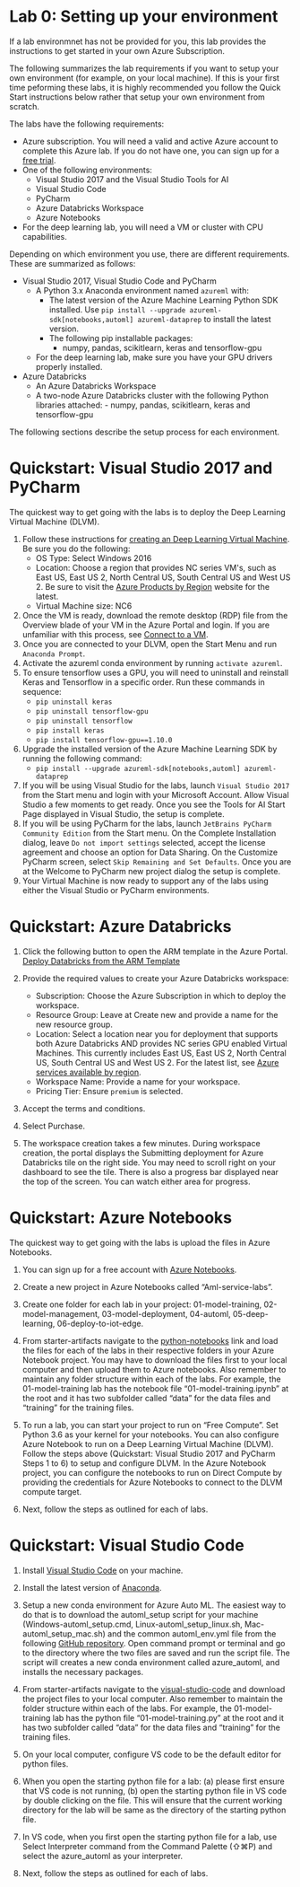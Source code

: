 # Lab 0: Setting up your environment 

If a lab environmnet has not be provided for you, this lab provides the instructions to get started in your own Azure Subscription.

The following summarizes the lab requirements if you want to setup your own environment (for example, on your local machine). If this is your first time peforming these labs, it is highly recommended you follow the Quick Start instructions below rather that setup your own environment from scratch.

The labs have the following requirements:
- Azure subscription. You will need a valid and active Azure account to complete this Azure lab. If you do not have one, you can sign up for a [free trial](https://azure.microsoft.com/en-us/free/).
- One of the following environments:
    - Visual Studio 2017 and the Visual Studio Tools for AI 
    - Visual Studio Code
    - PyCharm
    - Azure Databricks Workspace
    - Azure Notebooks
- For the deep learning lab, you will need a VM or cluster with CPU capabilities.

Depending on which environment you use, there are different requirements. These are summarized as follows:
- Visual Studio 2017, Visual Studio Code and PyCharm
    - A Python 3.x Anaconda environment named `azureml` with:
        - The latest version of the Azure Machine Learning Python SDK installed. Use `pip install --upgrade azureml-sdk[notebooks,automl] azureml-dataprep` to install the latest version.
        - The following pip installable packages:
            - numpy, pandas, scikitlearn, keras and tensorflow-gpu 
    - For the deep learning lab, make sure you have your GPU drivers properly installed.
- Azure Databricks
    - An Azure Databricks Workspace
    - A two-node Azure Databricks cluster with the following Python libraries attached:
            - numpy, pandas, scikitlearn, keras and tensorflow-gpu

The following sections describe the setup process for each environment.

# Quickstart: Visual Studio 2017 and PyCharm
The quickest way to get going with the labs is to deploy the Deep Learning Virtual Machine (DLVM). 

1. Follow these instructions for [creating an Deep Learning Virtual Machine](https://docs.microsoft.com/en-us/azure/machine-learning/data-science-virtual-machine/provision-deep-learning-dsvm). Be sure you do the following:
    - OS Type: Select Windows 2016
    - Location: Choose a region that provides NC series VM's, such as East US, East US 2, North Central US, South Central US and West US 2. Be sure to visit the [Azure Products by Region](https://azure.microsoft.com/regions/services/) website for the latest.
    - Virtual Machine size: NC6
2. Once the VM is ready, download the remote desktop (RDP) file from the Overview blade of your VM in the Azure Portal and login. If you are unfamiliar with this process, see [Connect to a VM](https://docs.microsoft.com/en-us/azure/virtual-machines/windows/connect-logon).
3. Once you are connected to your DLVM, open the Start Menu and run `Anaconda Prompt`. 
4. Activate the azureml conda environment by running `activate azureml`.
5. To ensure tensorflow uses a GPU, you will need to uninstall and reinstall Keras and Tensorflow in a specific order. Run these commands in sequence:
    - `pip uninstall keras`
    - `pip uninstall tensorflow-gpu`
    - `pip uninstall tensorflow`
    - `pip install keras`
    - `pip install tensorflow-gpu==1.10.0`
 6. Upgrade the installed version of the Azure Machine Learning SDK by running the following command:
    - `pip install --upgrade azureml-sdk[notebooks,automl] azureml-dataprep`
7. If you will be using Visual Studio for the labs, launch `Visual Studio 2017` from the Start menu and login with your Microsoft Account. Allow Visual Studio a few moments to get ready. Once you see the Tools for AI Start Page displayed in Visual Studio, the setup is complete.
8. If you will be using PyCharm for the labs, launch `JetBrains PyCharm Community Edition` from the Start menu. On the Complete Installation dialog, leave `Do not import settings` selected, accept the license agreement and choose an option for Data Sharing. On the Customize PyCharm screen, select `Skip Remaining and Set Defaults`. Once you are at the Welcome to PyCharm new project dialog the setup is complete.
9. Your Virtual Machine is now ready to support any of the labs using either the Visual Studio or PyCharm environments.     


# Quickstart: Azure Databricks

1. Click the following button to open the ARM template in the Azure Portal.
[Deploy Databricks from the ARM Template](https://portal.azure.com/#create/Microsoft.Template/uri/https%3A%2F%2Fraw.githubusercontent.com%2FAzure%2Fazure-quickstart-templates%2Fmaster%2F101-databricks-workspace%2Fazuredeploy.json)

2. Provide the required values to create your Azure Databricks workspace:
    - Subscription: Choose the Azure Subscription in which to deploy the workspace.
    - Resource Group: Leave at Create new and provide a name for the new resource group.
    - Location: Select a location near you for deployment that supports both Azure Databricks AND provides NC series GPU enabled Virtual Machines. This currently includes East US, East US 2, North Central US, South Central US and West US 2. For the latest list, see [Azure services available by region](https://azure.microsoft.com/regions/services/).
    - Workspace Name: Provide a name for your workspace.
    - Pricing Tier: Ensure `premium` is selected.

3. Accept the terms and conditions.
4. Select Purchase. 
5. The workspace creation takes a few minutes. During workspace creation, the portal displays the Submitting deployment for Azure Databricks tile on the right side. You may need to scroll right on your dashboard to see the tile. There is also a progress bar displayed near the top of the screen. You can watch either area for progress.

# Quickstart: Azure Notebooks

The quickest way to get going with the labs is upload the files in Azure Notebooks. 

1. You can sign up for a free account with [Azure Notebooks](https://notebooks.azure.com/).

2. Create a new project in Azure Notebooks called “Aml-service-labs”.

3. Create one folder for each lab in your project:  01-model-training, 02-model-management, 03-model-deployment, 04-automl, 05-deep-learning, 06-deploy-to-iot-edge.

4. From starter-artifacts navigate to the [python-notebooks](../starter-artifacts/python-notebooks) link and load the files for each of the labs in their respective folders in your Azure Notebook project. You may have to download the files first to your local computer and then upload them to Azure notebooks. Also remember to maintain any folder structure within each of the labs. For example, the 01-model-training lab has the notebook file “01-model-training.ipynb” at the root and it has two subfolder called “data” for the data files and “training” for the training files.

5. To run a lab, you can start your project to run on “Free Compute”. Set Python 3.6 as your kernel for your notebooks. You can also configure Azure Notebook to run on a Deep Learning Virtual Machine (DLVM). Follow the steps above (Quickstart: Visual Studio 2017 and PyCharm Steps 1 to 6) to setup and configure DLVM. In the Azure Notebook project, you can configure the notebooks to run on Direct Compute by providing the credentials for Azure Notebooks to connect to the DLVM compute target.

6. Next, follow the steps as outlined for each of labs.

# Quickstart: Visual Studio Code

1. Install [Visual Studio Code](https://code.visualstudio.com/docs/setup/setup-overview) on your machine.

2. Install the latest version of [Anaconda](https://www.anaconda.com/distribution/).

3. Setup a new conda environment for Azure Auto ML. The easiest way to do that is to download the automl_setup script for your machine (Windows-automl_setup.cmd, Linux-automl_setup_linux.sh, Mac-automl_setup_mac.sh) and the common automl_env.yml file from the following [GitHub repository](https://github.com/Azure/MachineLearningNotebooks/tree/master/how-to-use-azureml/automated-machine-learning). Open command prompt or terminal and go to the directory where the two files are saved and run the script file. The script will creates a new conda environment called azure_automl, and installs the necessary packages.

4. From starter-artifacts navigate to the [visual-studio-code](../starter-artifacts/visual-studio-code) and download the project files to your local computer. Also remember to maintain the folder structure within each of the labs. For example, the 01-model-training lab has the python file “01-model-training.py” at the root and it has two subfolder called “data” for the data files and “training” for the training files.

5. On your local computer, configure VS code to be the default editor for python files.

6. When you open the starting python file for a lab: (a) please first ensure that VS code is not running, (b) open the starting python file in VS code by double clicking on the file. This will ensure that the current working directory for the lab will be same as the directory of the starting python file. 

7. In VS code, when you first open the starting python file for a lab, use Select Interpreter command from the Command Palette (⇧⌘P) and select the azure_automl as your interpreter.

7. Next, follow the steps as outlined for each of labs.


